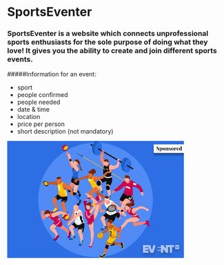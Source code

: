 # SportsEventer

### SportsEventer is a website which connects unprofessional sports enthusiasts for the sole purpose of doing what they love! It gives you the ability to create and join different sports events.

#####Information for an event:
  - sport
  - people confirmed
  - people needed
  - date & time
  - location
  - price per person
  - short description (not mandatory)

![Image of Sport Enthusiasts](/images/sportseventer.jpg)

